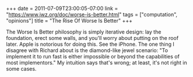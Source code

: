+++
date = 2011-07-09T23:00:05-07:00
link = "https://www.jwz.org/doc/worse-is-better.html"
tags = ["computation", "opinions"]
title = "The Rise Of Worse Is Better"
+++

The Worse Is Better philosophy is simply iterative design: lay the foundation, erect some walls, and you'll worry about putting on the roof later. Apple is notorious for doing this. See the iPhone. The one thing I disagree with Richard about is the diamond-like jewel scenario: "To implement it to run fast is either impossible or beyond the capabilities of most implementors." My intuition says that's wrong; at least, it's not right in some cases.
